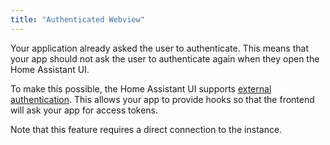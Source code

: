 ```yaml
---
title: "Authenticated Webview"
---
```


Your application already asked the user to authenticate. This means that your app should not ask the user to authenticate again when they open the Home Assistant UI.

To make this possible, the Home Assistant UI supports [external authentication](frontend_external_auth). This allows your app to provide hooks so that the frontend will ask your app for access tokens.

Note that this feature requires a direct connection to the instance.
